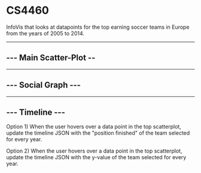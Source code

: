 # CS4460
InfoVis that looks at datapoints for the top earning soccer teams in Europe from the years of 2005 to 2014. 

------------------------
--- Main Scatter-Plot --
------------------------

------------------------
---   Social Graph   ---
------------------------

------------------------
---     Timeline     ---
------------------------
Option 1) When the user hovers over a data point in the top scatterplot, update the timeline JSON
   with the "position finished" of the team selected for every year.
   
Option 2) When the user hovers over a data point in the top scatterplot, update the timeline JSON
   with the y-value of the team selected for every year.
